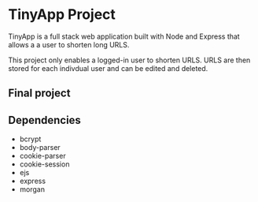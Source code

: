 # TinyApp Project

TinyApp is a full stack web application built with Node and Express that allows a a user to shorten long URLS.

This project only enables a logged-in user to shorten URLS. URLS are then stored for each indivdual user and can be edited and deleted.

## Final project




## Dependencies

- bcrypt
- body-parser
- cookie-parser
- cookie-session
- ejs
- express
- morgan

